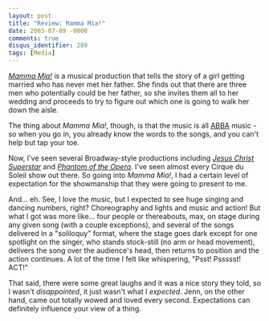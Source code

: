 ```yaml
---
layout: post
title: "Review: Mamma Mia!"
date: 2003-07-09 -0800
comments: true
disqus_identifier: 289
tags: [Media]
---
```

[*Mamma Mia!*](http://www.mamma-mia.com) is a musical production that
tells the story of a girl getting married who has never met her father.
She finds out that there are three men who potentially could be her
father, so she invites them all to her wedding and proceeds to try to
figure out which one is going to walk her down the aisle.
 
 The thing about *Mamma Mia!*, though, is that the music is all
[ABBA](http://www.abbasite.com/) music - so when you go in, you already
know the words to the songs, and you can't help but tap your toe.
 
 Now, I've seen several Broadway-style productions including [*Jesus
Christ
Superstar*](http://www.reallyuseful.com/disp.cgi?page=jesuschristsuperstar/main.html)
and [*Phantom of the Opera*](http://www.thephantomoftheopera.com/). I've
seen almost every Cirque du Soleil show out there. So going into *Mamma
Mia!*, I had a certain level of expectation for the showmanship that
they were going to present to me.
 
 And... eh. See, I love the music, but I expected to see huge singing
and dancing numbers, right? Choreography and lights and music and
action! But what I got was more like... four people or thereabouts, max,
on stage during any given song (with a couple exceptions), and several
of the songs delivered in a "soliloquy" format, where the stage goes
dark except for one spotlight on the singer, who stands stock-still (no
arm or head movement), delivers the song over the audience's head, then
returns to position and the action continues. A lot of the time I felt
like whispering, "Psst! Pssssst! ACT!"
 
 That said, there were some great laughs and it was a nice story they
told, so I wasn't *disappointed*, it just wasn't what I *expected*.
Jenn, on the other hand, came out totally wowed and loved every second.
Expectations can definitely influence your view of a thing.
